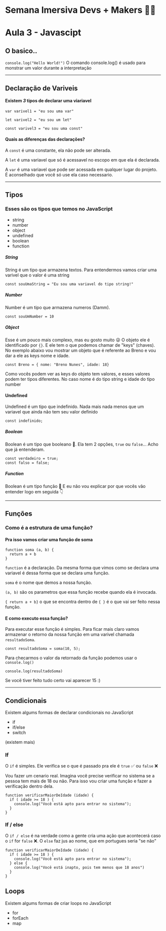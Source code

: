 # Semana Imersiva Devs + Makers :green_heart::purple_heart:

# Aula 3 - Javascipt

## O basico..

`console.log("Hello World!")`
O comando console.log() é usado para monstrar um valor durante a interpretação

---

## Declaração de Variveis

#### Existem _3_ tipos de declarar uma viariavel

`var varivel1 = "eu sou uma var"`

`let varivel2 = "eu sou um let"`

`const varivel3 = "eu sou uma const"`

#### Quais as diferenças das declarações?

A `const` é uma constante, ela não pode ser alterada.

A `let` é uma variavel que só é acessavel no escopo em que ela é declarada.

A `var` é uma variavel que pode ser acessada em qualquer lugar do projeto. É aconselhado que você só use ela caso necessario.

---

## Tipos

### Esses são os tipos que temos no JavaScript

- string
- number
- object
- undefined
- boolean
- function

##### String

String é um tipo que armazena textos. Para entendermos vamos criar uma varivel que o valor é uma string

`const souUmaString = "Eu sou uma variavel do tipo string!"`

##### Number

Number é um tipo que armazena numeros (Damm).

`const souUmNumber = 10`

##### Object

Esse é um pouco mais complexo, mas eu gosto muito :stuck_out_tongue_winking_eye:
O objeto ele é identificado por `{}`. E ele tem o que podemos chamar de "keys" (chaves). No exemplo abaixo vou mostrar um objeto que é referente ao Breno e vou dar a ele as keys nome e idade.

`const Breno = { nome: "Breno Nunes", idade: 18}`

Como vocês podem ver as keys do objeto tem valores, e esses valores podem ter tipos diferentes. No caso nome é do tipo string e idade do tipo number

#### Undefined

Undefined é um tipo que indefinido. Nada mais nada menos que um variavel que ainda não tem seu valor definido

`const indefinido;`

##### Boolean

Boolean é um tipo que booleano :thinking:. Ela tem 2 opções, `true` ou `false`... Acho que já entenderam.

```
const verdadeiro = true;
const falso = false;
```

##### Function

Boolean é um tipo função :thinking: E eu não vou explicar por que vocês vão entender logo em seguida :point_down:

---

## Funções

### Como é a estrutura de uma função?

#### Pra isso vamos criar uma função de soma

```
function soma (a, b) {
  return a + b
}
```

`function` é a declaração. Da mesma forma que vimos como se declara uma variavel é dessa forma que se declara uma função.

`soma` é o nome que demos a nossa função.

`(a, b)` são os parametros que essa função recebe quando ela é invocada.

`{ return a + b}` o que se encontra dentro de `{ }` é o que vai ser feito nessa função.

#### E como executo essa função?

Para executar esse função é simples. Para ficar mais claro vamos armazenar o retorno da nossa função em uma varivel chamada `resultadoSoma`.

`const resultadoSoma = soma(10, 5);`

Para checarmos o valor da retornado da função podemos usar o `console.log()`

`console.log(resultadoSoma)`

Se você tiver feito tudo certo vai aparecer 15 :)

---

## Condicionais

Existem algums formas de declarar condicionais no JavaScript

- if
- if/else
- switch

(existem mais)

### If

O `if` é simples. Ele verifica se o que é passado pra ele é `true` :white_check_mark: ou `false` :x:

Vou fazer um cenario real. Imagina você precise verificar no sistema se a pessoa tem mais de 18 ou não. Para isso vou criar uma função e fazer a verificação dentro dela.

```
function verificarMaiorDeIdade (idade) {
  if ( idade >= 18 ) {
    console.log("Você está apto para entrar no sistema");
  }
}
```

### If / else

O `if / else` é na verdade como a gente cria uma ação que acontecerá caso o `if` for `false` :x:. O `else` faz jus ao nome, que em portugues seria "se não"

```
function verificarMaiorDeIdade (idade) {
  if ( idade >= 18 ) {
    console.log("Você está apto para entrar no sistema");
  } else {
    console.log("Você está inapto, pois tem menos que 18 anos")
  }
}

```

## Loops

Existem algums formas de criar loops no JavaScript

- for
- forEach
- map
